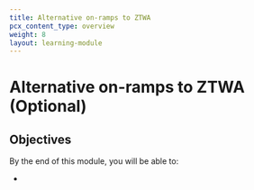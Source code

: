 ```yaml
---
title: Alternative on-ramps to ZTWA
pcx_content_type: overview
weight: 8
layout: learning-module
---
```


# Alternative on-ramps to ZTWA (Optional)


## Objectives

By the end of this module, you will be able to:

-
